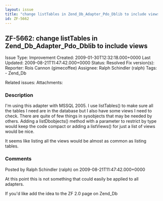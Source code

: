 ```yaml
---
layout: issue
title: "change listTables in Zend_Db_Adapter_Pdo_Dblib to include views"
id: ZF-5662
---
```


ZF-5662: change listTables in Zend\_Db\_Adapter\_Pdo\_Dblib to include views
----------------------------------------------------------------------------

 Issue Type: Improvement Created: 2009-01-30T12:32:18.000+0000 Last Updated: 2009-08-21T11:47:42.000+0000 Status: Resolved Fix version(s): 
 Reporter:  Rois Cannon (gimecoffee)  Assignee:  Ralph Schindler (ralph)  Tags: - Zend\_Db
 
 Related issues: 
 Attachments: 
### Description

I'm using this adapter with MSSQL 2005. I use listTables() to make sure all the tables I need are in the database but I also have some views I need to check. There are quite of few things in sysobjects that may be needed by others. Adding a listDbobjects() method with a parameter to restrict by type would keep the code compact or adding a listViews() for just a list of views would be nice.

It seems like listing all the views would be almost as common as listing tables.

 

 

### Comments

Posted by Ralph Schindler (ralph) on 2009-08-21T11:47:42.000+0000

At this point this is not something that could easily be applied to all adapters.

If you'd like add the idea to the ZF 2.0 page on Zend\_Db

 

 